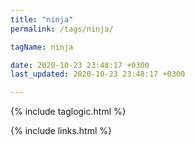```yaml
---
title: "ninja"
permalink: /tags/ninja/

tagName: ninja

date: 2020-10-23 23:48:17 +0300
last_updated: 2020-10-23 23:48:17 +0300

---
```


{% include taglogic.html %}

{% include links.html %}
